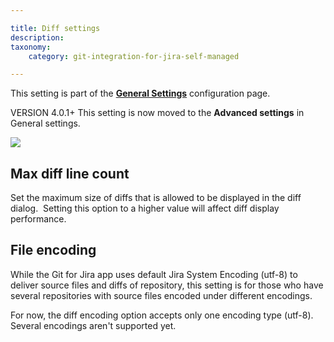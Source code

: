 ```yaml
---

title: Diff settings
description:
taxonomy:
    category: git-integration-for-jira-self-managed

---
```

This setting is part of the [**General Settings**](/git-integration-for-jira-self-managed/General-Settings) configuration page.

VERSION 4.0.1+ This setting is now moved to the **Advanced settings** in General settings.

![](https://bigbrassband.atlassian.net/wiki/download/thumbnails/1207795993/gitserver-gencfg-adv-diff-count-encoding.png?version=1&modificationDate=1647775224812&cacheVersion=1&api=v2&width=680&height=159)

## Max diff line count

Set the maximum size of diffs that is allowed to be displayed in the diff dialog.  Setting this option to a higher value will affect diff display performance.

## File encoding

While the Git for Jira app uses default Jira System Encoding (utf-8) to deliver source files and diffs of repository, this setting is for those who have several repositories with source files encoded under different encodings.

For now, the diff encoding option accepts only one encoding type (utf-8).  Several encodings aren't supported yet.

